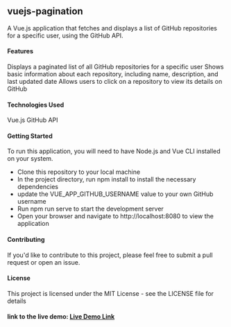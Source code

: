 ## vuejs-pagination
A Vue.js application that fetches and displays a list of GitHub repositories for a specific user, using the GitHub API.

#### Features
Displays a paginated list of all GitHub repositories for a specific user
Shows basic information about each repository, including name, description, and last updated date
Allows users to click on a repository to view its details on GitHub

#### Technologies Used
Vue.js
GitHub API

#### Getting Started
To run this application, you will need to have Node.js and Vue CLI installed on your system.

- Clone this repository to your local machine
- In the project directory, run npm install to install the necessary dependencies
- update the VUE_APP_GITHUB_USERNAME value to your own GitHub username
- Run npm run serve to start the development server
- Open your browser and navigate to http://localhost:8080 to view the application

#### Contributing
If you'd like to contribute to this project, please feel free to submit a pull request or open an issue.

#### License
This project is licensed under the MIT License - see the LICENSE file for details

#### link to the live demo: [Live Demo Link](https://vuejs-pagination.netlify.app/)